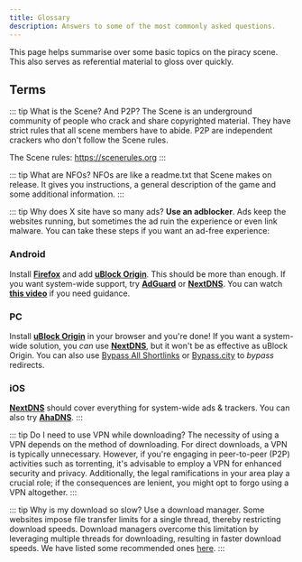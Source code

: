 ```yaml
---
title: Glossary
description: Answers to some of the most commonly asked questions.
---
```


This page helps summarise over some basic topics on the piracy scene. This also serves as
referential material to gloss over quickly.

## Terms

::: tip What is the Scene? And P2P?
The Scene is an underground community of people who crack and
share copyrighted material. They have strict rules that all scene members have to abide. P2P are
independent crackers who don't follow the Scene rules.

The Scene rules: <https://scenerules.org>
:::

::: tip What are NFOs?
NFOs are like a readme.txt that Scene makes on release. It gives you
instructions, a general description of the game and some additional information.
:::

::: tip Why does X site have so many ads?
**Use an adblocker**. Ads keep the websites running, but
sometimes the ad ruin the experience or even link malware. You can take these steps if you want an
ad-free experience:

### Android

Install [**Firefox**](https://play.google.com/store/apps/details?id=org.mozilla.firefox) and add
[**uBlock Origin**](https://addons.mozilla.org/android/addon/ublock-origin). This should be more
than enough. If you want system-wide support, try
[**AdGuard**](https://adguard.com/adguard-android/overview.html) or
[**NextDNS**](https://nextdns.io). You can watch [**this video**](https://youtu.be/WUG57ynLb8I) if
you need guidance.

### PC

Install [**uBlock Origin**](https://ublockorigin.com) in your browser and you're done! If you want a
system-wide solution, you _can_ use [**NextDNS**](https://nextdns.io), but it won't be as effective
as uBlock Origin. You can also use [Bypass All Shortlinks](https://codeberg.org/Amm0ni4/bypass-all-shortlinks-debloated) or
[Bypass.city](https://bypass.city) to _bypass_ redirects.

### iOS

[**NextDNS**](https://nextdns.io) should cover everything for system-wide ads & trackers. You can
also try [**AhaDNS**](https://ahadns.com).
:::

::: tip Do I need to use VPN while downloading?
The necessity of using a VPN depends on the method
of downloading. For direct downloads, a VPN is typically unnecessary. However, if you're engaging in
peer-to-peer (P2P) activities such as torrenting, it's advisable to employ a VPN for enhanced
security and privacy. Additionally, the legal ramifications in your area play a crucial role; if the
consequences are lenient, you might opt to forgo using a VPN altogether.
:::

::: tip Why is my download so slow?
Use a download manager. Some websites impose file transfer
limits for a single thread, thereby restricting download speeds. Download managers overcome this
limitation by leveraging multiple threads for downloading, resulting in faster download speeds. We
have listed some recommended ones [here](useful.md).
:::
